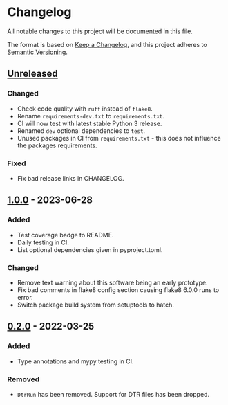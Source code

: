 # Changelog
All notable changes to this project will be documented in this file.

The format is based on [Keep a Changelog](https://keepachangelog.com/en/1.0.0/),
and this project adheres to [Semantic Versioning](https://semver.org/spec/v2.0.0.html).

## [Unreleased]
### Changed
- Check code quality with `ruff` instead of `flake8`.
- Rename `requirements-dev.txt` to `requirements.txt`.
- CI will now test with latest stable Python 3 release.
- Renamed `dev` optional dependencies to `test`.
- Unused packages in CI from `requirements.txt` - this does not influence the packages requirements.
### Fixed
- Fix bad release links in CHANGELOG.

## [1.0.0] - 2023-06-28
### Added
- Test coverage badge to README.
- Daily testing in CI.
- List optional dependencies given in pyproject.toml.
### Changed
- Remove text warning about this software being an early prototype.
- Fix bad comments in flake8 config section causing flake8 6.0.0  runs to error.
- Switch package build system from setuptools to hatch.

## [0.2.0] - 2022-03-25
### Added
- Type annotations and mypy testing in CI.
### Removed
- `DtrRun` has been removed. Support for DTR files has been dropped.

[unreleased]: https://github.com/brews/dearprudence/compare/v1.0.0...HEAD
[1.0.0]: https://github.com/brews/dearprudence/compare/v0.2.0...v1.0.0
[0.2.0]: https://github.com/brews/dearprudence/releases/tag/v0.2.0
